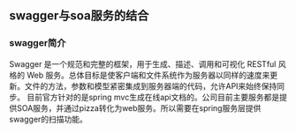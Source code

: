 ## swagger与soa服务的结合

### swagger简介
Swagger 是一个规范和完整的框架，用于生成、描述、调用和可视化 RESTful 风格的 Web 服务。总体目标是使客户端和文件系统作为服务器以同样的速度来更新。文件的方法，参数和模型紧密集成到服务器端的代码，允许API来始终保持同步。
目前官方针对的是spring mvc生成在线api文档的。公司目前主要服务都是提供SOA服务，并通过pizza转化为web服务。所以需要在spring服务层提供swagger的扫描功能。




